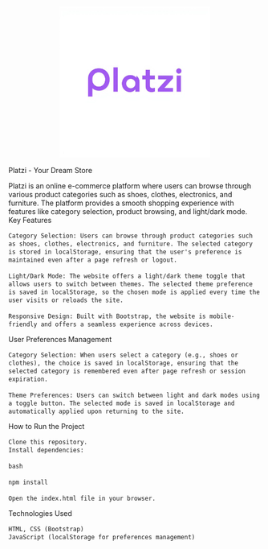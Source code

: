 <p align="center">
    <img src="https://github.com/hayaSanzh/assign6Front/blob/main/images/image1_0.jpg" width="300" height="300"/>
</p>

Platzi - Your Dream Store

Platzi is an online e-commerce platform where users can browse through various product categories such as shoes, clothes, electronics, and furniture. The platform provides a smooth shopping experience with features like category selection, product browsing, and light/dark mode.
Key Features

    Category Selection: Users can browse through product categories such as shoes, clothes, electronics, and furniture. The selected category is stored in localStorage, ensuring that the user's preference is maintained even after a page refresh or logout.

    Light/Dark Mode: The website offers a light/dark theme toggle that allows users to switch between themes. The selected theme preference is saved in localStorage, so the chosen mode is applied every time the user visits or reloads the site.

    Responsive Design: Built with Bootstrap, the website is mobile-friendly and offers a seamless experience across devices.

User Preferences Management

    Category Selection: When users select a category (e.g., shoes or clothes), the choice is saved in localStorage, ensuring that the selected category is remembered even after page refresh or session expiration.

    Theme Preferences: Users can switch between light and dark modes using a toggle button. The selected mode is saved in localStorage and automatically applied upon returning to the site.

How to Run the Project

    Clone this repository.
    Install dependencies:

    bash

    npm install

    Open the index.html file in your browser.

Technologies Used

    HTML, CSS (Bootstrap)
    JavaScript (localStorage for preferences management)
